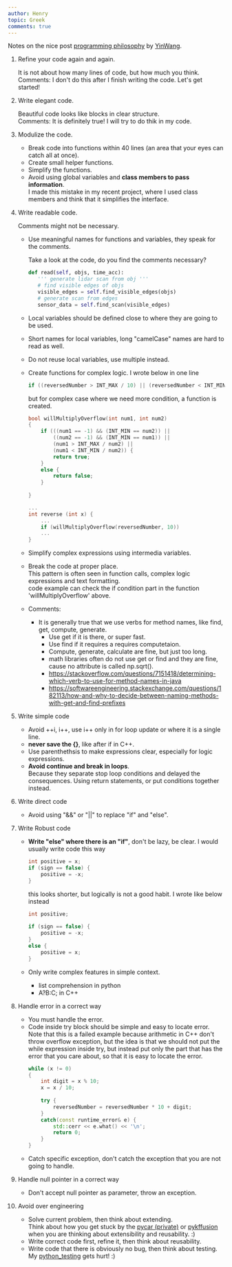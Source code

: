 ```yaml
---
author: Henry
topic: Greek
comments: true
---
```


Notes on the nice post [programming philosophy](https://www.yinwang.org/blog-cn/2015/11/21/programming-philosophy) by [YinWang](https://www.yinwang.org/).

1. Refine your code again and again.

   It is not about how many lines of code, but how much you think.<br/>
   Comments: I don't do this after I finish writing the code. Let's get started!

2. Write elegant code.

   Beautiful code looks like blocks in clear structure.<br/>
   Comments: It is definitely true! I will try to do thik in my code. 
  
3. Modulize the code.
   - Break code into functions within 40 lines (an area that your eyes can catch all at once).
   - Create small helper functions.
   - Simplify the functions.
   - Avoid using global variables and __class members to pass information__.<br/>
     I made this mistake in my recent project, where I used class members and think that it simplifies the interface.

4. Write readable code.

   Comments might not be necessary.<br/>
   - Use meaningful names for functions and variables, they speak for the comments.
    
     Take a look at the code, do you find the comments necessary?
     ```python
     def read(self, objs, time_acc):
        ''' generate lidar scan from obj '''
        # find visible edges of objs
        visible_edges = self.find_visible_edges(objs)
        # generate scan from edges
        sensor_data = self.find_scan(visible_edges)
     ```
   - Local variables should be defined close to where they are going to be used.
   - Short names for local variables, long "camelCase" names are hard to read as well.
   - Do not reuse local variables, use multiple instead.
   - Create functions for complex logic.
     I wrote below in one line
     ```cpp
     if ((reversedNumber > INT_MAX / 10) || (reversedNumber < INT_MIN / 10))
     ```
     but for complex case where we need more condition, a function is created.
     ```cpp
     bool willMultiplyOverflow(int num1, int num2)
     {
         if (((num1 == -1) && (INT_MIN == num2)) ||
             ((num2 == -1) && (INT_MIN == num1)) ||
             (num1 > INT_MAX / num2) ||
             (num1 < INT_MIN / num2)) {
             return true;
         }
         else {
             return false;
         }
         
     }

     ...
     int reverse (int x) {
         ...
         if (willMultiplyOverflow(reversedNumber, 10))
         ...
     }
     
     ```
   - Simplify complex expressions using intermedia variables.
   - Break the code at proper place.<br/>
     This pattern is often seen in function calls, complex logic expressions and text formatting.<br/>
     code example can check the if condition part in the function 'willMultiplyOverflow' above.
   - Comments:
     - It is generally true that we use verbs for method names, like find, get, compute, generate.
       - Use get if it is there, or super fast. 
       - Use find if it requires a requires computetaion.
       - Compute, generate, calculate are fine, but just too long.
       - math libraries often do not use get or find and they are fine, cause no attribute is called np.sqrt().
       - <https://stackoverflow.com/questions/7151418/determining-which-verb-to-use-for-method-names-in-java>
       - <https://softwareengineering.stackexchange.com/questions/182113/how-and-why-to-decide-between-naming-methods-with-get-and-find-prefixes>
   
5. Write simple code
   - Avoid ++i, i++, use i++ only in for loop update or where it is a single line.
   - __never save the \{\}__, like after if in C++.
   - Use parenthethsis to make expressions clear, especially for logic expressions.
   - __Avoid continue and break in loops__.<br/>
     Because they separate stop loop conditions and delayed the consequences. Using return statements, or put conditions together instead.

6. Write direct code
   - Avoid using "&&" or "||" to replace "if" and "else".

7. Write Robust code
   - __Write "else" where there is an "if"__, don't be lazy, be clear.
     I would usually write code this way
     ```cpp
     int positive = x;
     if (sign == false) {
         positive = -x;
     }
     ```
     this looks shorter, but logically is not a good habit. I wrote like below instead
     ```cpp
     int positive;
        
     if (sign == false) {
         positive = -x;
     }
     else {
         positive = x;
     }
     ```

   - Only write complex features in simple context.
     - list comprehension in python
     - A?B:C; in C++

8. Handle error in a correct way
   - You must handle the error.
   - Code inside try block should be simple and easy to locate error.<br/>
     Note that this is a failed example because arithmetic in C++ don't throw overflow exception, but the idea is that we should not put the while expression inside try, but instead put only the part that has the error that you care about, so that it is easy to locate the error.
     ```cpp
     while (x != 0)
     {
         int digit = x % 10;
         x = x / 10;
 
         try {
             reversedNumber = reversedNumber * 10 + digit;
         }
         catch(const runtime_error& e) {
             std::cerr << e.what() << '\n';
             return 0;
         }
     }
     ```
   - Catch specific exception, don't catch the exception that you are not going to handle.

9. Handle null pointer in a correct way
   - Don't accept null pointer as parameter, throw an exception.

10. Avoid over engineering
    - Solve current problem, then think about extending.<br/>
      Think about how you get stuck by the [pycar (private)](https://github.com/henryzhangzhy/pycar) or [pykffusion](https://github.com/henryzhangzhy/pykffusion) when you are thinking about extensibility and reusability. :)
    - Write correct code first, refine it, then think about reusability.
    - Write code that there is obviously no bug, then think about testing.<br/>
      My [python_testing](https://github.com/henryzhangzhy/python_learn/tree/master/python_testing) gets hurt! :)




